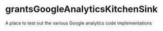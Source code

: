 # grantsGoogleAnalyticsKitchenSink
A place to test out the various Google analytics code implementations
